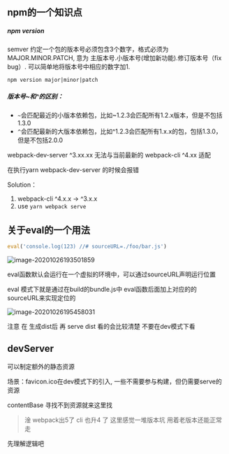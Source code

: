 ## npm的一个知识点

##### npm version

semver 约定一个包的版本号必须包含3个数字，格式必须为 MAJOR.MINOR.PATCH, 意为 主版本号.小版本号(增加新功能).修订版本号（fix bug）. 可以简单地将版本号中相应的数字加1.

```
npm version major|minor|patch
```

##### 版本号~和^的区别：

- `~`会匹配最近的小版本依赖包，比如~1.2.3会匹配所有1.2.x版本，但是不包括1.3.0
- `^`会匹配最新的大版本依赖包，比如^1.2.3会匹配所有1.x.x的包，包括1.3.0，但是不包括2.0.0



webpack-dev-server ^3.xx.xx 无法与当前最新的 webpack-cli ^4.xx 适配

在执行yarn webpack-dev-server 的时候会报错



Solution：

1. webpack-cli ^4.x.x -> ^3.x.x
2. use `yarn webpack serve`



## 关于eval的一个用法

```js
eval('console.log(123) //# sourceURL=./foo/bar.js')
```

![image-20201026193501859](http://picbed.sedationh.cn/image-20201026193501859.png)

eval函数默认会运行在一个虚拟的环境中，可以通过sourceURL声明运行位置

eval 模式下就是通过在build的bundle.js中 eval函数后面加上对应的的sourceURL来实现定位的

![image-20201026195458031](http://picbed.sedationh.cn/image-20201026195458031.png)

注意 在 生成dist后 再 serve dist 看的会比较清楚 不要在dev模式下看



## devServer

可以制定额外的静态资源

场景：favicon.ico在dev模式下的引入, 一些不需要参与构建，但仍需要serve的资源

contentBase 寻找不到资源就来这里找

> 淦 webpack出5了 cli 也升4 了 这里感觉一堆版本坑 用着老版本还能正常走



先理解逻辑吧



